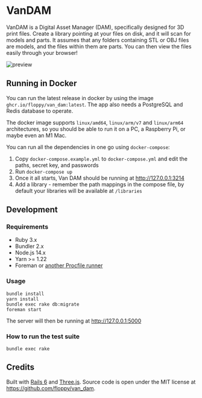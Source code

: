 # VanDAM

VanDAM is a Digital Asset Manager (DAM), specifically designed for 3D print
files. Create a library pointing at your files on disk, and it will scan for
models and parts. It assumes that any folders containing STL or OBJ files are
models, and the files within them are parts. You can then view the files easily
through your browser!

![preview](https://i.imgur.com/x5eYc15.jpg)

## Running in Docker

You can run the latest release in docker by using the image
`ghcr.io/floppy/van_dam:latest`. The app also needs a PostgreSQL and Redis
database to operate.

The docker image supports `linux/amd64`, `linux/arm/v7` and `linux/arm64`
architectures, so you should be able to run it on a PC, a Raspberry Pi, or maybe
even an M1 Mac.

You can run all the dependencies in one go using `docker-compose`:

1. Copy `docker-compose.example.yml` to `docker-compose.yml` and edit the paths,
   secret key, and passwords
2. Run `docker-compose up`
3. Once it all starts, Van DAM should be running at http://127.0.0.1:3214
4. Add a library - remember the path mappings in the compose file, by default
   your libraries will be available at `/libraries`

## Development

### Requirements

- Ruby 3.x
- Bundler 2.x
- Node.js 14.x
- Yarn >= 1.22
- Foreman or [another Procfile runner](https://github.com/ddollar/foreman#ports)

### Usage

```
bundle install
yarn install
bundle exec rake db:migrate
foreman start
```

The server will then be running at http://127.0.0.1:5000

### How to run the test suite

`bundle exec rake`

## Credits

Built with [Rails 6](https://rubyonrails.org/) and
[Three.js](https://threejs.org/). Source code is open under the MIT license at
https://github.com/floppy/van_dam.
